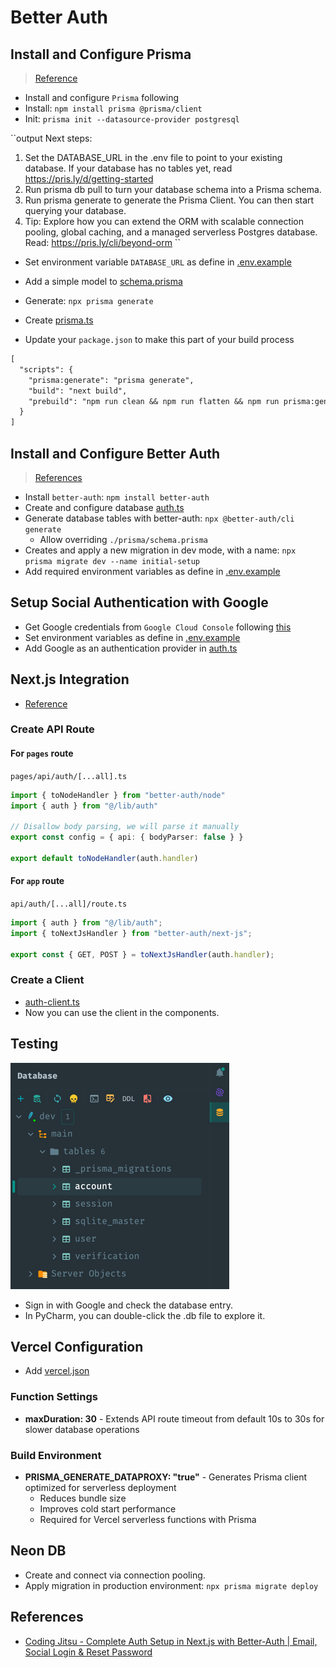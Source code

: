 # Better Auth

## Install and Configure Prisma

> [Reference](https://www.prisma.io/docs/orm/reference/prisma-cli-reference#examples-1)

* Install and configure `Prisma` following 
* Install: `npm install prisma @prisma/client`
* Init: `prisma init --datasource-provider postgresql`

``output
Next steps:
1. Set the DATABASE_URL in the .env file to point to your existing database. If your database has no tables yet, read https://pris.ly/d/getting-started
2. Run prisma db pull to turn your database schema into a Prisma schema.
3. Run prisma generate to generate the Prisma Client. You can then start querying your database.
4. Tip: Explore how you can extend the ORM with scalable connection pooling, global caching, and a managed serverless Postgres database. Read: https://pris.ly/cli/beyond-orm
``

* Set environment variable `DATABASE_URL` as define in [.env.example](.env.example)
* Add a simple model to [schema.prisma](prisma/schema.prisma)

* Generate: `npx prisma generate`
* Create [prisma.ts](src/lib/prisma.ts)
* Update your `package.json` to make this part of your build process

```markdown
[
  "scripts": {
    "prisma:generate": "prisma generate",
    "build": "next build",
    "prebuild": "npm run clean && npm run flatten && npm run prisma:generate"
  }
]
```

## Install and Configure Better Auth

> [References](https://www.better-auth.com/docs/installation)

* Install `better-auth`: `npm install better-auth`
* Create and configure database [auth.ts](src/lib/auth.ts)
* Generate database tables with better-auth: `npx @better-auth/cli generate`
  * Allow overriding `./prisma/schema.prisma`
* Creates and apply a new migration in dev mode, with a name: `npx prisma migrate dev --name initial-setup`
* Add required environment variables as define in [.env.example](.env.example)

## Setup Social Authentication with Google

* Get Google credentials from `Google Cloud Console` following [this](https://www.better-auth.com/docs/authentication/google)
* Set environment variables as define in [.env.example](.env.example)
* Add Google as an authentication provider in [auth.ts](src/lib/auth.ts)

## Next.js Integration

* [Reference](https://www.better-auth.com/docs/integrations/next)

### Create API Route

#### For `pages` route

`pages/api/auth/[...all].ts`

```typescript
import { toNodeHandler } from "better-auth/node"
import { auth } from "@/lib/auth"
 
// Disallow body parsing, we will parse it manually
export const config = { api: { bodyParser: false } }
 
export default toNodeHandler(auth.handler)
```

#### For `app` route

`api/auth/[...all]/route.ts`

```typescript
import { auth } from "@/lib/auth";
import { toNextJsHandler } from "better-auth/next-js";
 
export const { GET, POST } = toNextJsHandler(auth.handler);
```

### Create a Client

* [auth-client.ts](src/lib/auth-client.ts)
* Now you can use the client in the components.

## Testing

![db.png](images/db.png)

* Sign in with Google and check the database entry.
* In PyCharm, you can double-click the .db file to explore it.

## Vercel Configuration

* Add [vercel.json](vercel.json)

### Function Settings
- **maxDuration: 30** - Extends API route timeout from default 10s to 30s for slower database operations

### Build Environment  
- **PRISMA_GENERATE_DATAPROXY: "true"** - Generates Prisma client optimized for serverless deployment
  - Reduces bundle size
  - Improves cold start performance
  - Required for Vercel serverless functions with Prisma

## Neon DB

* Create and connect via connection pooling.
* Apply migration in production environment: `npx prisma migrate deploy`

## References

* [Coding Jitsu - Complete Auth Setup in Next.js with Better-Auth | Email, Social Login & Reset Password](https://youtu.be/n6rP9d3RWo8)
